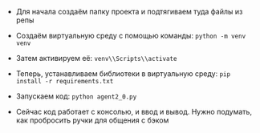 - Для начала создаём папку проекта и подтягиваем туда файлы из репы
- Создаём виртуальную среду с помощью команды:
  ```python -m venv venv```
- Затем активируем её:
  ```venv\\Scripts\\activate```
- Теперь, устанавливаем библиотеки в виртуальную среду:
  ```pip install -r requirements.txt```
- Запускаем код:
  ```python agent2_0.py```

- Сейчас код работает с консолью, и ввод и вывод. Нужно подумать, как пробросить ручки для общения с бэком
